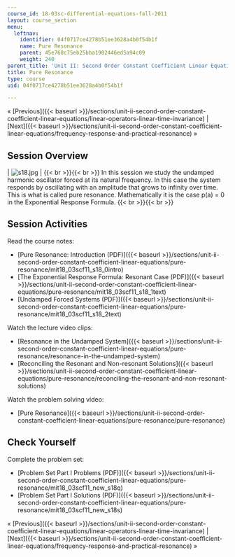 ```yaml
---
course_id: 18-03sc-differential-equations-fall-2011
layout: course_section
menu:
  leftnav:
    identifier: 04f0717ce4278b51ee3628a4b0f54b1f
    name: Pure Resonance
    parent: 45e768c75eb25bba1902446ed5a94c09
    weight: 240
parent_title: 'Unit II: Second Order Constant Coefficient Linear Equations'
title: Pure Resonance
type: course
uid: 04f0717ce4278b51ee3628a4b0f54b1f

---
```


« [Previous]({{< baseurl >}}/sections/unit-ii-second-order-constant-coefficient-linear-equations/linear-operators-linear-time-invariance) | [Next]({{< baseurl >}}/sections/unit-ii-second-order-constant-coefficient-linear-equations/frequency-response-and-practical-resonance) »

Session Overview
----------------

| ![s18.jpg](/coursemedia/18-03sc-differential-equations-fall-2011/c6653feb82d4a9550a548e8a69d9d1ac_s18.jpg) |  {{< br >}}{{< br >}} In this session we study the undamped harmonic oscillator forced at its natural frequency. In this case the system responds by oscillating with an amplitude that grows to infinity over time. This is what is called pure resonance. Mathematically it is the case p(a) = 0 in the Exponential Response Formula. {{< br >}}{{< br >}}  

Session Activities
------------------

Read the course notes:

*   [Pure Resonance: Introduction (PDF)]({{< baseurl >}}/sections/unit-ii-second-order-constant-coefficient-linear-equations/pure-resonance/mit18_03scf11_s18_0intro)
*   [The Exponential Response Formula: Resonant Case (PDF)]({{< baseurl >}}/sections/unit-ii-second-order-constant-coefficient-linear-equations/pure-resonance/mit18_03scf11_s18_1text)
*   [Undamped Forced Systems (PDF)]({{< baseurl >}}/sections/unit-ii-second-order-constant-coefficient-linear-equations/pure-resonance/mit18_03scf11_s18_2text)

Watch the lecture video clips:

*   [Resonance in the Undamped System]({{< baseurl >}}/sections/unit-ii-second-order-constant-coefficient-linear-equations/pure-resonance/resonance-in-the-undamped-system)
*   [Reconciling the Resonant and Non-resonant Solutions]({{< baseurl >}}/sections/unit-ii-second-order-constant-coefficient-linear-equations/pure-resonance/reconciling-the-resonant-and-non-resonant-solutions)

Watch the problem solving video:

*   [Pure Resonance]({{< baseurl >}}/sections/unit-ii-second-order-constant-coefficient-linear-equations/pure-resonance/pure-resonance)

Check Yourself
--------------

Complete the problem set:

*   [Problem Set Part I Problems (PDF)]({{< baseurl >}}/sections/unit-ii-second-order-constant-coefficient-linear-equations/pure-resonance/mit18_03scf11_new_s18q)
*   [Problem Set Part I Solutions (PDF)]({{< baseurl >}}/sections/unit-ii-second-order-constant-coefficient-linear-equations/pure-resonance/mit18_03scf11_new_s18s)

« [Previous]({{< baseurl >}}/sections/unit-ii-second-order-constant-coefficient-linear-equations/linear-operators-linear-time-invariance) | [Next]({{< baseurl >}}/sections/unit-ii-second-order-constant-coefficient-linear-equations/frequency-response-and-practical-resonance) »
